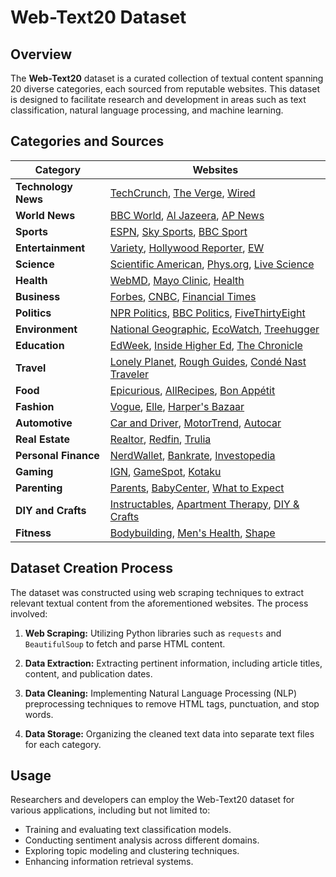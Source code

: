 # Web-Text20 Dataset

## Overview

The **Web-Text20** dataset is a curated collection of textual content spanning 20 diverse categories, each sourced from reputable websites. This dataset is designed to facilitate research and development in areas such as text classification, natural language processing, and machine learning.

## Categories and Sources

| Category            | Websites |
|--------------------|----------|
| **Technology News** | [TechCrunch](https://techcrunch.com/), [The Verge](https://www.theverge.com/), [Wired](https://www.wired.com/) |
| **World News** | [BBC World](https://www.bbc.com/news/world), [Al Jazeera](https://www.aljazeera.com/), [AP News](https://apnews.com/hub/world-news) |
| **Sports** | [ESPN](https://www.espn.com/), [Sky Sports](https://www.skysports.com/), [BBC Sport](https://www.bbc.com/sport) |
| **Entertainment** | [Variety](https://variety.com/), [Hollywood Reporter](https://www.hollywoodreporter.com/), [EW](https://ew.com/) |
| **Science** | [Scientific American](https://www.scientificamerican.com/), [Phys.org](https://phys.org/), [Live Science](https://www.livescience.com/) |
| **Health** | [WebMD](https://www.webmd.com/), [Mayo Clinic](https://www.mayoclinic.org/), [Health](https://www.health.com/) |
| **Business** | [Forbes](https://www.forbes.com/), [CNBC](https://www.cnbc.com/), [Financial Times](https://www.ft.com/) |
| **Politics** | [NPR Politics](https://www.npr.org/sections/politics/), [BBC Politics](https://www.bbc.com/news/politics), [FiveThirtyEight](https://fivethirtyeight.com/) |
| **Environment** | [National Geographic](https://www.nationalgeographic.com/environment/), [EcoWatch](https://www.ecowatch.com/), [Treehugger](https://www.treehugger.com/) |
| **Education** | [EdWeek](https://www.edweek.org/), [Inside Higher Ed](https://www.insidehighered.com/), [The Chronicle](https://www.chronicle.com/) |
| **Travel** | [Lonely Planet](https://www.lonelyplanet.com/), [Rough Guides](https://www.roughguides.com/), [Condé Nast Traveler](https://www.cntraveler.com/) |
| **Food** | [Epicurious](https://www.epicurious.com/), [AllRecipes](https://www.allrecipes.com/), [Bon Appétit](https://www.bonappetit.com/) |
| **Fashion** | [Vogue](https://www.vogue.com/), [Elle](https://www.elle.com/), [Harper's Bazaar](https://www.harpersbazaar.com/) |
| **Automotive** | [Car and Driver](https://www.caranddriver.com/), [MotorTrend](https://www.motortrend.com/), [Autocar](https://www.autocar.co.uk/) |
| **Real Estate** | [Realtor](https://www.realtor.com/news/), [Redfin](https://www.redfin.com/blog/), [Trulia](https://www.trulia.com/blog/) |
| **Personal Finance** | [NerdWallet](https://www.nerdwallet.com/), [Bankrate](https://www.bankrate.com/), [Investopedia](https://www.investopedia.com/) |
| **Gaming** | [IGN](https://www.ign.com/), [GameSpot](https://www.gamespot.com/), [Kotaku](https://kotaku.com/) |
| **Parenting** | [Parents](https://www.parents.com/), [BabyCenter](https://www.babycenter.com/), [What to Expect](https://www.whattoexpect.com/) |
| **DIY and Crafts** | [Instructables](https://www.instructables.com/), [Apartment Therapy](https://www.apartmenttherapy.com/), [DIY & Crafts](https://www.diyncrafts.com/) |
| **Fitness** | [Bodybuilding](https://www.bodybuilding.com/), [Men's Health](https://www.menshealth.com/fitness/), [Shape](https://www.shape.com/fitness) |

## Dataset Creation Process

The dataset was constructed using web scraping techniques to extract relevant textual content from the aforementioned websites. The process involved:

1. **Web Scraping:** Utilizing Python libraries such as `requests` and `BeautifulSoup` to fetch and parse HTML content.

2. **Data Extraction:** Extracting pertinent information, including article titles, content, and publication dates.

3. **Data Cleaning:** Implementing Natural Language Processing (NLP) preprocessing techniques to remove HTML tags, punctuation, and stop words.

4. **Data Storage:** Organizing the cleaned text data into separate text files for each category.

## Usage

Researchers and developers can employ the Web-Text20 dataset for various applications, including but not limited to:

- Training and evaluating text classification models.
- Conducting sentiment analysis across different domains.
- Exploring topic modeling and clustering techniques.
- Enhancing information retrieval systems.


